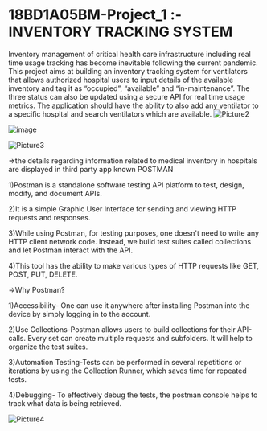 # 18BD1A05BM-Project_1 :-INVENTORY TRACKING SYSTEM
Inventory management of critical health care infrastructure including real time usage tracking has become inevitable following the current pandemic.
This project aims at building an inventory tracking system for ventilators that allows authorized hospital users to input details of the available inventory and tag it as “occupied”, “available” and “in-maintenance”. The three status can also be updated using a secure API for real time usage metrics. The application should have the ability to also add any ventilator to a specific hospital and search ventilators which are available.
![Picture2](https://user-images.githubusercontent.com/55947622/132516958-11bff1cd-30e0-49b3-a884-94b527f3c371.png)
 
![image](https://user-images.githubusercontent.com/55947622/132517520-dc3a3291-6f88-420d-a397-08fd6f10090b.png)

 ![Picture3](https://user-images.githubusercontent.com/55947622/132517995-6f7e7f8d-9d28-49b3-9ac0-6f876c8f5715.png)

=>the details  regarding information related to medical inventory in hospitals are displayed in third party app known POSTMAN
  
 1)Postman is a standalone software testing API platform to test, design, modify, and document APIs. 

2)It is a simple Graphic User Interface for sending and viewing HTTP requests and responses.

3)While using Postman, for testing purposes, one doesn't need to write any HTTP client network code. Instead, we build test suites called collections and let Postman interact with the API.

4)This tool has the ability to make various types of HTTP requests like GET, POST, PUT, DELETE.

=>Why Postman?

1)Accessibility- One can use it anywhere after installing Postman into the device by simply logging in to the account.

2)Use Collections-Postman allows users to build collections for their API-calls. Every set can create multiple requests and subfolders. It will help to organize the test suites.

3)Automation Testing-Tests can be performed in several repetitions or iterations by using the Collection Runner, which saves time for repeated tests.

4)Debugging- To effectively debug the tests, the postman console helps to track what data is being retrieved.

![Picture4](https://user-images.githubusercontent.com/55947622/132520179-1e703ed1-f641-4a5b-98b3-a5b5da5ac895.png)

  
 


  
 

